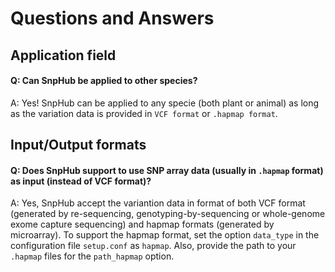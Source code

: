 # Questions and Answers

## Application field

#### Q: Can SnpHub be applied to other species?

A: Yes! SnpHub can be applied to any specie (both plant or animal) as long as the variation data is provided in `VCF format` or `.hapmap format`. 

## Input/Output formats

#### Q: Does SnpHub support to use SNP array data (usually in `.hapmap` format) as input (instead of VCF format)?

A: Yes, SnpHub accept the variantion data in format of both VCF format (generated by re-sequencing, genotyping-by-sequencing or whole-genome exome capture sequencing) and hapmap formats (generated by microarray). To support the hapmap format, set the option `data_type` in the configuration file `setup.conf` as `hapmap`. Also, provide the path to your `.hapmap` files for the `path_hapmap` option.
